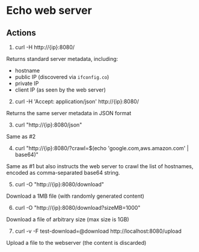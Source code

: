 # Echo web server


## Actions

1. curl -H http://{ip}:8080/

Returns standard server metadata, including:

  * hostname 
  * public IP (discovered via `ifconfig.co`)
  * private IP 
  * client IP (as seen by the web server)

2. curl -H 'Accept: application/json' http://{ip}:8080/

Returns the same server metadata in JSON format

3. curl "http://{ip}:8080/json"

Same as #2

4. curl "http://{ip}:8080/?crawl=$(echo 'google.com,aws.amazon.com' | base64)"

Same as #1 but also instructs the web server to crawl the list of hostnames, encoded as comma-separated base64 string. 

5. curl -O "http://{ip}:8080/download"

Download a 1MB file (with randomly generated content)

6. curl -O "http://{ip}:8080/download?sizeMB=1000"

Download a file of arbitrary size (max size is 1GB)

7. curl -v -F test-download=@download http://localhost:8080/upload

Upload a file to the webserver (the content is discarded)
